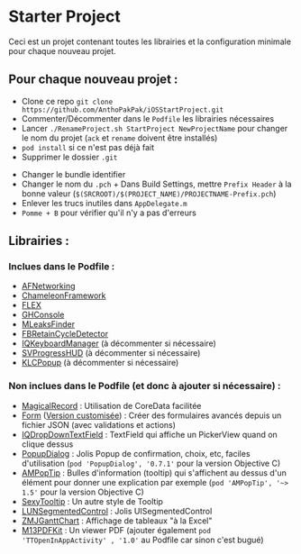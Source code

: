 # Starter Project

Ceci est un projet contenant toutes les librairies et la configuration minimale pour chaque nouveau projet.

## Pour chaque nouveau projet :

- Clone ce repo `git clone https://github.com/AnthoPakPak/iOSStartProject.git`
- Commenter/Décommenter dans le `Podfile` les librairies nécessaires
- Lancer `./RenameProject.sh StartProject NewProjectName` pour changer le nom du projet (`ack` et `rename` doivent être installés)
- `pod install` si ce n'est pas déjà fait
- Supprimer le dossier `.git`
<!-- - Changer la target dans le `Podfile` -->
- Changer le bundle identifier
- Changer le nom du `.pch` + Dans Build Settings, mettre `Prefix Header` à la bonne valeur (`$(SRCROOT)/$(PROJECT_NAME)/PROJECTNAME-Prefix.pch`)
- Enlever les trucs inutiles dans `AppDelegate.m`
- `Pomme + B` pour vérifier qu'il n'y a pas d'erreurs


## Librairies :

### Inclues dans le Podfile : 

- [AFNetworking](https://github.com/AFNetworking/AFNetworking)
- [ChameleonFramework](https://github.com/viccalexander/Chameleon)
- [FLEX](https://github.com/Flipboard/FLEX)
- [GHConsole](https://github.com/Liaoworking/GHConsole)
- [MLeaksFinder](https://github.com/Tencent/MLeaksFinder)
- [FBRetainCycleDetector](https://github.com/facebook/FBRetainCycleDetector)
- [IQKeyboardManager](https://github.com/hackiftekhar/IQKeyboardManager) (à décommenter si nécessaire)
- [SVProgressHUD](https://github.com/SVProgressHUD/SVProgressHUD) (à décommenter si nécessaire)
- [KLCPopup](https://github.com/jmascia/KLCPopup) (à décommenter si nécessaire)


### Non inclues dans le Podfile (et donc à ajouter si nécessaire) :

- [MagicalRecord](https://github.com/magicalpanda/MagicalRecord) : Utilisation de CoreData facilitée 
- [Form](https://github.com/hyperoslo/Form) ([Version customisée](https://github.com/AnthoPakPak/FormCustom)) : Créer des formulaires avancés depuis un fichier JSON (avec validations et actions)
- [IQDropDownTextField](https://github.com/hackiftekhar/IQDropDownTextField) : TextField qui affiche un PickerView quand on clique dessus
- [PopupDialog](https://github.com/Orderella/PopupDialog) : Jolis Popup de confirmation, choix, etc, faciles d'utilisation (`pod 'PopupDialog', '0.7.1'` pour la version Objective C)
- [AMPopTip](https://github.com/andreamazz/AMPopTip) : Bulles d'information (tooltip) qui s'affichent au dessus d'un élément pour donner une explication par exemple (`pod 'AMPopTip', '~> 1.5'` pour la version Objective C)
- [SexyTooltip](https://github.com/calm/SexyTooltip) : Un autre style de Tooltip
- [LUNSegmentedControl](https://github.com/Stormotion-Mobile/LUNSegmentedControl) : Jolis UISegmentedControl
- [ZMJGanttChart](https://github.com/keshiim/ZMJGanttChart) : Affichage de tableaux "à la Excel"
- [M13PDFKit](https://github.com/Marxon13/M13PDFKit) : Un viewer PDF (ajouter également `pod 'TTOpenInAppActivity' , '1.0'` au Podfile car sinon c'est bugué)
